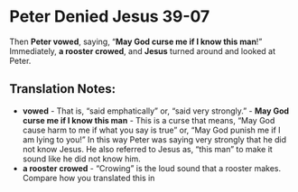 Peter Denied Jesus 39-07
==========================


Then **Peter vowed**, saying, “**May God curse me if I know this
man**!” Immediately, **a rooster crowed**, and **Jesus** turned around
and looked at Peter.

Translation Notes:
------------------

-   **vowed** - That is, “said emphatically” or, “said very
strongly.” -   **May God curse me if I know this man** - This is a
curse that
    means, “May God cause harm to me if what you say is true” or,
    “May God punish me if I am lying to you!” In this way Peter was
    saying very strongly that he did not know Jesus. He also referred
    to Jesus as, “this man” to make it sound like he did not know him.
-   **a rooster crowed** - “Crowing” is the loud sound that a rooster
    makes. Compare how you translated this in

